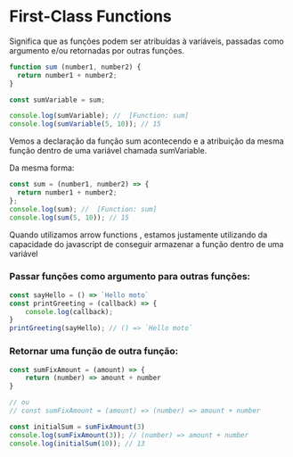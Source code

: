 # First-Class Functions
Significa que as funções podem ser atribuídas à variáveis, passadas como argumento e/ou retornadas por outras funções.
```javascript
function sum (number1, number2) {
  return number1 + number2;
}

const sumVariable = sum;

console.log(sumVariable); //  [Function: sum]
console.log(sumVariable(5, 10)); // 15
```
Vemos a declaração da função sum acontecendo e a atribuição da mesma função dentro de uma variável chamada sumVariable.

Da mesma forma:
```javascript
const sum = (number1, number2) => {
  return number1 + number2;
};
console.log(sum); //  [Function: sum]
console.log(sum(5, 10)); // 15
```
Quando utilizamos arrow functions , estamos justamente utilizando da capacidade do javascript de conseguir armazenar a função dentro de uma variável


### Passar funções como argumento para outras funções:
```javascript
const sayHello = () => `Hello moto`
const printGreeting = (callback) => {
    console.log(callback);
}
printGreeting(sayHello); // () => `Hello moto`
```


### Retornar uma função de outra função:
```javascript
const sumFixAmount = (amount) => {
    return (number) => amount + number
}

// ou 
// const sumFixAmount = (amount) => (number) => amount + number

const initialSum = sumFixAmount(3)
console.log(sumFixAmount(3)); // (number) => amount + number
console.log(initialSum(10)); // 13
```